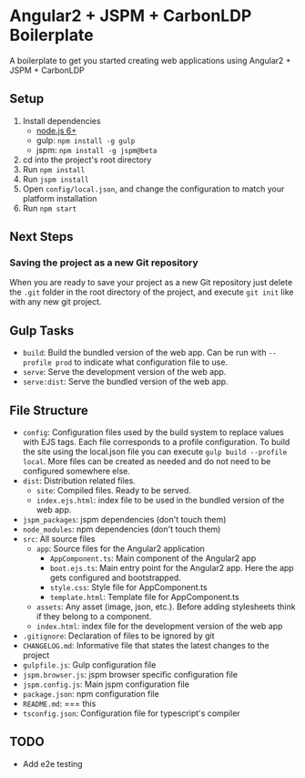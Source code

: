 # Angular2 + JSPM + CarbonLDP Boilerplate

A boilerplate to get you started creating web applications using Angular2 + JSPM + CarbonLDP

## Setup
1. Install dependencies
    - [node.js 6+](https://nodejs.org/en/)
    - gulp: `npm install -g gulp`
    - jspm: `npm install -g jspm@beta`
2. cd into the project's root directory
3. Run `npm install`
4. Run `jspm install`
5. Open `config/local.json`, and change the configuration to match your platform installation
6. Run `npm start`

## Next Steps
### Saving the project as a new Git repository
When you are ready to save your project as a new Git repository just delete the `.git` folder in the root directory of the project, and execute `git init` like with any new git project.

## Gulp Tasks
- `build`: Build the bundled version of the web app. Can be run with `--profile prod` to indicate what configuration file to use.
- `serve`: Serve the development version of the web app.
- `serve:dist`: Serve the bundled version of the web app.

## File Structure
- `config`: Configuration files used by the build system to replace values with EJS tags. Each file corresponds to a profile configuration. To build the site using the local.json file you can execute `gulp build --profile local`. More files can be created as needed and do not need to be configured somewhere else.
- `dist`: Distribution related files.
  - `site`: Compiled files. Ready to be served.
  - `index.ejs.html`: index file to be used in the bundled version of the web app.
- `jspm_packages`: jspm dependencies (don't touch them)
- `node_modules`: npm dependencies (don't touch them)
- `src`: All source files
  - `app`: Source files for the Angular2 application
    - `AppComponent.ts`: Main component of the Angular2 app
    - `boot.ejs.ts`: Main entry point for the Angular2 app. Here the app gets configured and bootstrapped.
    - `style.css`: Style file for AppComponent.ts
    - `template.html`: Template file for AppComponent.ts
  - `assets`: Any asset (image, json, etc.). Before adding stylesheets think if they belong to a component.
  - `index.html`: index file for the development version of the web app
- `.gitignore`: Declaration of files to be ignored by git
- `CHANGELOG.md`: Informative file that states the latest changes to the project
- `gulpfile.js`: Gulp configuration file
- `jspm.browser.js`: jspm browser specific configuration file
- `jspm.config.js`: Main jspm configuration file
- `package.json`: npm configuration file
- `README.md`: === this
- `tsconfig.json`: Configuration file for typescript's compiler

## TODO
- Add e2e testing
